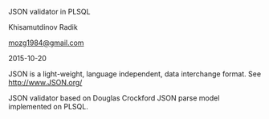 JSON validator in PLSQL

Khisamutdinov Radik

mozg1984@gmail.com


2015-10-20


JSON is a light-weight, language independent, data interchange format.
See http://www.JSON.org/

JSON validator based on Douglas Crockford JSON parse model implemented on PLSQL.
